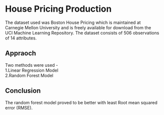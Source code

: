 # House Pricing Production

The dataset used was Boston House Pricing which is maintained at Carnegie Mellon University and is freely available for download from the UCI Machine Learning Repository. The dataset consists of 506 observations of 14 attributes.

## Appraoch

Two methods were used -  
1.Linear Regression Model  
2.Random Forest Model

## Conclusion

The random forest model proved to be better with least Root mean squared error (RMSE).
